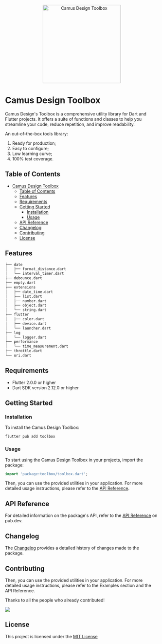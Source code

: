 <p align="center">
  <a href="https://github.com/camus-design/toolbox">
    <img src="https://github.com/camus-design/toolbox/assets/1112181/5716e25b-df47-48fc-918a-0e27b5d5836a" width="256" alt="Camus Design Toolbox" />
  </a>
</p>

# Camus Design Toolbox

Camus Design's Toolbox is a comprehensive utility library for Dart and Flutter projects.
It offers a suite of functions and classes to help you streamline your code, reduce repetition, and improve readability.

An out-of-the-box tools library:

1. Ready for production;
2. Easy to configure;
3. Low learning curve;
4. 100% test coverage.

## Table of Contents

- [Camus Design Toolbox](#camus-design-toolbox)
  - [Table of Contents](#table-of-contents)
  - [Features](#features)
  - [Requirements](#requirements)
  - [Getting Started](#getting-started)
    - [Installation](#installation)
    - [Usage](#usage)
  - [API Reference](#api-reference)
  - [Changelog](#changelog)
  - [Contributing](#contributing)
  - [License](#license)

## Features

```bash
├── date
│   ├── format_distance.dart
│   └── interval_timer.dart
├── debounce.dart
├── empty.dart
├── extensions
│   ├── date_time.dart
│   ├── list.dart
│   ├── number.dart
│   ├── object.dart
│   └── string.dart
├── flutter
│   ├── color.dart
│   ├── device.dart
│   └── launcher.dart
├── log
│   └── logger.dart
├── performance
│   └── time_measurement.dart
├── throttle.dart
└── uri.dart
```

## Requirements

- Flutter 2.0.0 or higher
- Dart SDK version 2.12.0 or higher

## Getting Started

### Installation

To install the Camus Design Toolbox:

```bash
flutter pub add toolbox
```

### Usage

To start using the Camus Design Toolbox in your projects, import the package:

```dart
import 'package:toolbox/toolbox.dart';
```

Then, you can use the provided utilities in your application. For more detailed usage instructions, please refer to the [API Reference](https://pub.dev/documentation/toolbox/latest/).

## API Reference

For detailed information on the package's API, refer to the [API Reference](https://pub.dev/documentation/toolbox/latest/) on pub.dev.

## Changelog

The [Changelog](./CHANGELOG.md) provides a detailed history of changes made to the package.

## Contributing

Then, you can use the provided utilities in your application. For more detailed usage instructions, please refer to the Examples section and the API Reference.

Thanks to all the people who already contributed!

<a href="https://github.com/camus-design/toolbox/graphs/contributors">
  <img src="https://contrib.rocks/image?repo=camus-design/toolbox" />
</a>

## License

This project is licensed under the [MIT License](https://opensource.org/licenses/MIT)
